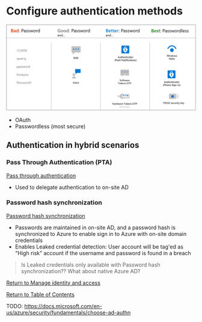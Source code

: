 # Configure authentication methods

![Azure AD Authentication methods](img/authentication-methods.png)
* OAuth
* Passwordless (most secure)

## Authentication in hybrid scenarios
### Pass Through Authentication (PTA)
[Pass through authentication](https://docs.microsoft.com/en-us/azure/active-directory/hybrid/how-to-connect-pta-how-it-works)
* Used to delegate authentication to on-site AD

### Password hash synchronization
[Password hash synchronization](https://docs.microsoft.com/en-us/azure/active-directory/hybrid/whatis-phs)
* Passwords are maintained in on-site AD, and a password hash is synchronized to Azure to enable sign in to Azure with on-site domain credentials
* Enables Leaked credential detection: User account will be tag'ed as "High risk" account if the username and password is found in a breach
> Is Leaked credentials only available with Password hash synchronization?? What about native Azure AD? 

[Return to Manage identity and access](README.md)

[Return to Table of Contents](../README.md)

TODO: https://docs.microsoft.com/en-us/azure/security/fundamentals/choose-ad-authn